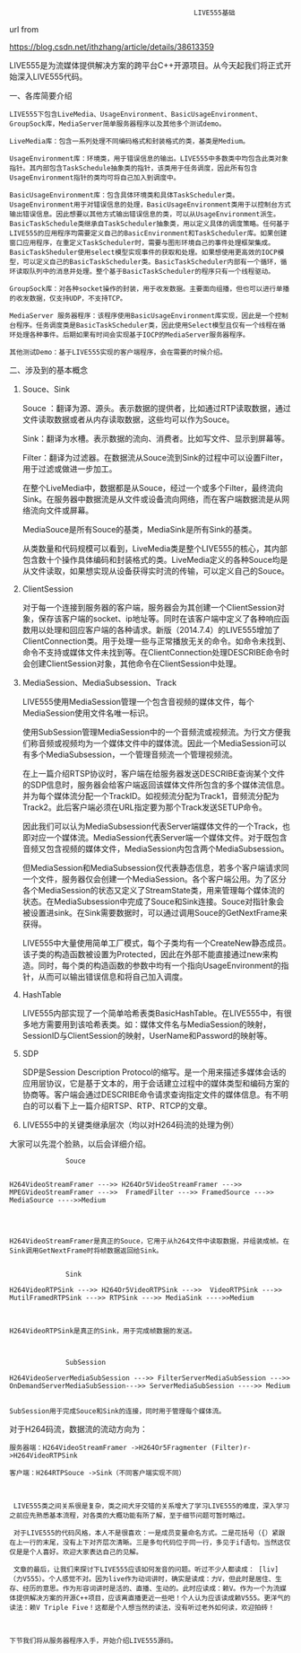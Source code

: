                                                   LIVE555基础

 
url from

https://blog.csdn.net/ithzhang/article/details/38613359


LIVE555是为流媒体提供解决方案的跨平台C++开源项目。从今天起我们将正式开始深入LIVE555代码。

 

一、各库简要介绍

    LIVE555下包含LiveMedia、UsageEnvironment、BasicUsageEnvironment、GroupSock库，MediaServer简单服务器程序以及其他多个测试demo。

    LiveMedia库：包含一系列处理不同编码格式和封装格式的类，基类是Medium。

    UsageEnvironment库：环境类，用于错误信息的输出。LIVE555中多数类中均包含此类对象指针。其内部包含TaskSchedule抽象类的指针，该类用于任务调度，因此所有包含UsageEnvironment指针的类均可将自己加入到调度中。

    BasicUsageEnvironment库：包含具体环境类和具体TaskScheduler类。UsageEnvironment用于对错误信息的处理，BasicUsageEnvironment类用于以控制台方式输出错误信息。因此想要以其他方式输出错误信息的类，可以从UsageEnvironment派生。BasicTaskSchedule类继承自TaskScheduler抽象类，用以定义具体的调度策略。任何基于LIVE555的应用程序均需要定义自己的BasicEnvironment和TaskScheduler库。如果创建窗口应用程序，在重定义TaskScheduler时，需要与图形环境自己的事件处理框架集成。BasicTaskSheduler使用select模型实现事件的获取和处理。如果想使用更高效的IOCP模型，可以定义自己的BasicTaskScheduler类。BasicTaskScheduler内部有一个循环，循环读取队列中的消息并处理。整个基于BasicTaskScheduler的程序只有一个线程驱动。

    GroupSock库：对各种socket操作的封装，用于收发数据。主要面向组播，但也可以进行单播的收发数据，仅支持UDP，不支持TCP。

    MediaServer 服务器程序：该程序使用BasicUsageEnvironment库实现，因此是一个控制台程序。任务调度类是BasicTaskScheduler类，因此使用Select模型且仅有一个线程在循环处理各种事件。后期如果有时间会实现基于IOCP的MediaServer服务器程序。

    其他测试Demo：基于LIVE555实现的客户端程序，会在需要的时候介绍。

 

二、涉及到的基本概念

 

1.  Souce、Sink

    Souce ：翻译为源、源头。表示数据的提供者，比如通过RTP读取数据，通过文件读取数据或者从内存读取数据，这些均可以作为Souce。

    Sink：翻译为水槽。表示数据的流向、消费者。比如写文件、显示到屏幕等。

    Filter：翻译为过滤器。在数据流从Souce流到Sink的过程中可以设置Filter，用于过滤或做进一步加工。

    在整个LiveMedia中，数据都是从Souce，经过一个或多个Filter，最终流向Sink。在服务器中数据流是从文件或设备流向网络，而在客户端数据流是从网络流向文件或屏幕。

 

    MediaSouce是所有Souce的基类，MediaSink是所有Sink的基类。

 

    从类数量和代码规模可以看到，LiveMedia类是整个LIVE555的核心，其内部包含数十个操作具体编码和封装格式的类。LiveMedia定义的各种Souce均是从文件读取，如果想实现从设备获得实时流的传输，可以定义自己的Souce。

 

2.  ClientSession

    对于每一个连接到服务器的客户端，服务器会为其创建一个ClientSession对象，保存该客户端的socket、ip地址等。同时在该客户端中定义了各种响应函数用以处理和回应客户端的各种请求。新版（2014.7.4）的LIVE555增加了ClientConnection类。用于处理一些与正常播放无关的命令。如命令未找到、命令不支持或媒体文件未找到等。在ClientConnection处理DESCRIBE命令时会创建ClientSession对象，其他命令在ClientSession中处理。

 

3.  MediaSession、MediaSubsession、Track

    LIVE555使用MediaSession管理一个包含音视频的媒体文件，每个MediaSession使用文件名唯一标识。

    使用SubSession管理MediaSession中的一个音频流或视频流。为行文方便我们称音频或视频均为一个媒体文件中的媒体流。因此一个MediaSession可以有多个MediaSubsession，一个管理音频流一个管理视频流。

    在上一篇介绍RTSP协议时，客户端在给服务器发送DESCRIBE查询某个文件的SDP信息时，服务器会给客户端返回该媒体文件所包含的多个媒体流信息。并为每个媒体流分配一个TrackID。如视频流分配为Track1，音频流分配为Track2。此后客户端必须在URL指定要为那个Track发送SETUP命令。

    因此我们可以认为MediaSubsession代表Server端媒体文件的一个Track，也即对应一个媒体流。MediaSession代表Server端一个媒体文件。对于既包含音频又包含视频的媒体文件，MediaSession内包含两个MediaSubsession。

    但MediaSession和MediaSubsession仅代表静态信息，若多个客户端请求同一个文件，服务器仅会创建一个MediaSession。各个客户端公用。为了区分各个MediaSession的状态又定义了StreamState类，用来管理每个媒体流的状态。在MediaSubsession中完成了Souce和Sink连接。Souce对指针象会被设置进sink。在Sink需要数据时，可以通过调用Souce的GetNextFrame来获得。

 

    LIVE555中大量使用简单工厂模式，每个子类均有一个CreateNew静态成员。该子类的构造函数被设置为Protected，因此在外部不能直接通过new来构造。同时，每个类的构造函数的参数中均有一个指向UsageEnvironment的指针，从而可以输出错误信息和将自己加入调度。

 

4. HashTable

    LIVE555内部实现了一个简单哈希表类BasicHashTable。在LIVE555中，有很多地方需要用到该哈希表类。如：媒体文件名与MediaSession的映射，SessionID与ClientSession的映射，UserName和Password的映射等。

 

5. SDP

    SDP是Session Description Protocol的缩写。是一个用来描述多媒体会话的应用层协议，它是基于文本的，用于会话建立过程中的媒体类型和编码方案的协商等。客户端会通过DESCRIBE命令请求查询指定文件的媒体信息。有不明白的可以看下上一篇介绍RTSP、RTP、RTCP的文章。

 

6.  LIVE555中的关键类继承层次（均以对H264码流的处理为例）

   大家可以先混个脸熟，以后会详细介绍。

                  Souce


    H264VideoStreamFramer --->> H264Or5VideoStreamFramer --->>  MPEGVideoStreamFramer --->>  FramedFilter --->> FramedSource --->> MediaSource ---->>Medium
    



    H264VideoStreamFramer是真正的Souce，它用于从h264文件中读取数据，并组装成帧。在Sink调用GetNextFrame时将帧数据返回给Sink。

 
                  Sink

    H264VideoRTPSink --->> H264Or5VideoRTPSink --->>  VideoRTPSink --->>  MutilFramedRTPSink --->> RTPSink --->> MediaSink ---->>Medium

                                  

    H264VideoRTPSink是真正的Sink，用于完成帧数据的发送。

 

                  SubSession

    H264VideoServerMediaSubSession --->> FilterServerMediaSubSession --->> OnDemandServerMediaSubSession--->> ServerMediaSubSession ---->> Medium


    SubSession用于完成Souce和Sink的连接，同时用于管理每个媒体流。

                                                                                                                              

对于H264码流，数据流的流动方向为：

    服务器端：H264VideoStreamFramer ->H264Or5Fragmenter (Filter)r->H264VideoRTPSink

    客户端：H264RTPSouce ->Sink（不同客户端实现不同）

 

     LIVE555类之间关系很是复杂，类之间犬牙交错的关系增大了学习LIVE555的难度，深入学习之前应先熟悉基本流程，对各类的大概功能有所了解，至于细节问题可暂时略过。 

     对于LIVE555的代码风格，本人不是很喜欢：一是成员变量命名方式。二是花括号（{）紧跟在上一行的末尾，没有上下对齐层次清晰。三是多句代码位于同一行，多见于if语句。当然这仅仅是是个人喜好。欢迎大家表达自己的见解。

     文章的最后，让我们来探讨下LIVE555应该如何发音的问题。听过不少人都读成： [liv]（力V555）。个人感觉不对。因为live作为动词讲时，确实是读成：力V，但此时是居住、生存、经历的意思。作为形容词讲时是活的、直播、生动的。此时应读成：赖V。作为一个为流媒体提供解决方案的开源C++项目，应该离直播更近一些吧！个人认为应该读成赖V555。更洋气的读法：赖V Triple Five！这都是个人想当然的读法，没有听过老外如何读，欢迎拍砖！

 

    下节我们将从服务器程序入手，开始介绍LIVE555源码。
